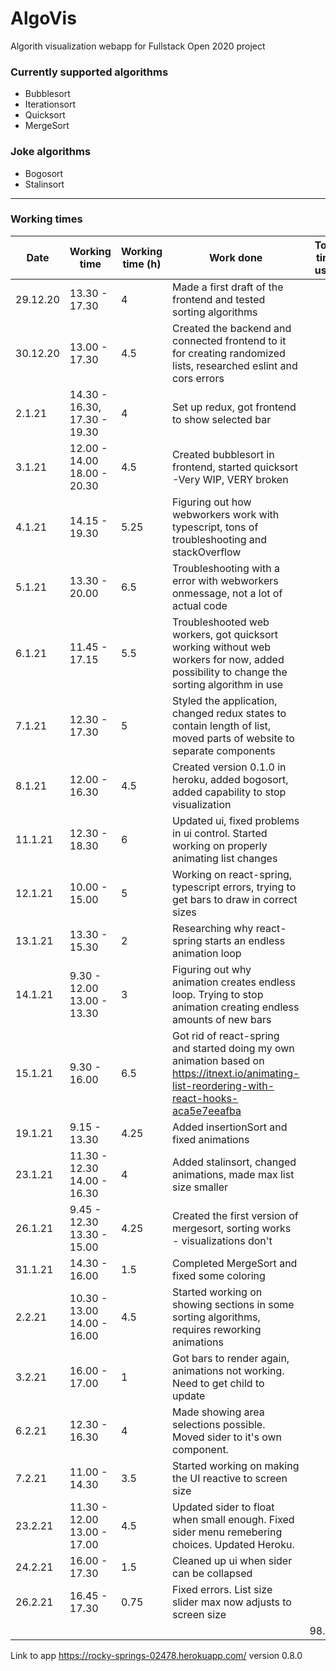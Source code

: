 # AlgoVis

Algorith visualization webapp for Fullstack Open 2020 project

### Currently supported algorithms

- Bubblesort
- Iterationsort
- Quicksort
- MergeSort

### Joke algorithms
- Bogosort
- Stalinsort

___

### Working times

| Date | Working time | Working time (h) | Work done | Total time used |
|------|--------------|------------------|-----------|-----------------|
| 29.12.20 | 13.30 - 17.30 | 4 | Made a first draft of the frontend and tested sorting algorithms | | 
| 30.12.20 | 13.00 - 17.30 | 4.5 | Created the backend and connected frontend to it for creating randomized lists, researched eslint and cors errors | | 
| 2.1.21 | 14.30 - 16.30, 17.30 - 19.30 | 4 | Set up redux, got frontend to show selected bar  | |
| 3.1.21 | 12.00 - 14.00 18.00 - 20.30 | 4.5 | Created bubblesort in frontend, started quicksort -Very WIP, VERY broken | |
| 4.1.21 | 14.15 - 19.30 | 5.25 | Figuring out how webworkers work with typescript, tons of troubleshooting and stackOverflow | |
| 5.1.21 | 13.30 - 20.00 | 6.5 | Troubleshooting with a error with webworkers onmessage, not a lot of actual code | |
| 6.1.21 | 11.45 - 17.15| 5.5 | Troubleshooted web workers, got quicksort working without web workers for now, added possibility to change the sorting algorithm in use |  |
| 7.1.21 | 12.30 - 17.30 | 5 | Styled the application, changed redux states to contain length of list, moved parts of website to separate components |  |
| 8.1.21 | 12.00 - 16.30 | 4.5 | Created version 0.1.0 in heroku, added bogosort, added capability to stop visualization | |
| 11.1.21 | 12.30 - 18.30| 6 | Updated ui, fixed problems in ui control. Started working on properly animating list changes |  |
| 12.1.21 | 10.00 - 15.00| 5 | Working on react-spring, typescript errors, trying to get bars to draw in correct sizes |  |
| 13.1.21 | 13.30 - 15.30 | 2 | Researching why react-spring starts an endless animation loop | |
| 14.1.21 | 9.30 - 12.00 13.00 - 13.30 | 3 | Figuring out why animation creates endless loop. Trying to stop animation creating endless amounts of new bars |  |
| 15.1.21 | 9.30 - 16.00 | 6.5 | Got rid of react-spring and started doing my own animation based on <https://itnext.io/animating-list-reordering-with-react-hooks-aca5e7eeafba> | |
| 19.1.21 | 9.15 - 13.30 | 4.25 | Added insertionSort and fixed animations | |
| 23.1.21 | 11.30 - 12.30 14.00 - 16.30| 4 | Added stalinsort, changed animations, made max list size smaller | |
| 26.1.21 | 9.45 - 12.30 13.30 - 15.00 | 4.25 | Created the first version of mergesort, sorting works - visualizations don't | |
| 31.1.21 | 14.30 - 16.00 | 1.5 | Completed MergeSort and fixed some coloring | |
| 2.2.21 | 10.30 - 13.00 14.00 - 16.00 | 4.5 | Started working on showing sections in some sorting algorithms, requires reworking animations | |
| 3.2.21 | 16.00 - 17.00 | 1 | Got bars to render again, animations not working. Need to get child to update | |
| 6.2.21 | 12.30 - 16.30 | 4 | Made showing area selections possible. Moved sider to it's own component. | |
| 7.2.21 | 11.00 - 14.30 | 3.5 | Started working on making the UI reactive to screen size | |
| 23.2.21 | 11.30 - 12.00 13.00 - 17.00 | 4.5 | Updated sider to float when small enough. Fixed sider menu remebering choices. Updated Heroku. | |
| 24.2.21 | 16.00 - 17.30 | 1.5 | Cleaned up ui when sider can be collapsed | |
| 26.2.21 | 16.45 - 17.30| 0.75 | Fixed errors. List size slider max now adjusts to screen size | |
|        |         |  |                                                                               | 98.25h |

Link to app <https://rocky-springs-02478.herokuapp.com/> version 0.8.0
